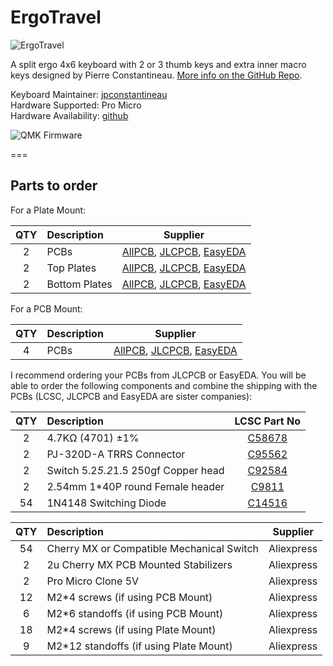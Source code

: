 ErgoTravel
====

![ErgoTravel](https://i.imgur.com/H9t6Q7b.png)


A split ergo 4x6 keyboard with 2 or 3 thumb keys and extra inner macro keys designed by Pierre Constantineau. [More info on the GitHub Repo](https://github.com/jpconstantineau/ErgoTravel).

Keyboard Maintainer: [jpconstantineau](https://github.com/jpconstantineau)  
Hardware Supported: Pro Micro  
Hardware Availability: [github](https://github.com/jpconstantineau/ErgoTravel)

![QMK Firmware](http://qmk.fm/assets/images/badge-community-light.svg)

=== 
## Parts to order

For a Plate Mount:

| QTY |  Description                            |  Supplier |
| :---: | :--- | :---: |
| 2  |  PCBs		|							     [AllPCB](https://www.allpcb.com/online_quote.html?hidLength=&hidWidth=&num=&txtSelNum=&Layersquote=2&Thicknessquote=1.6), [JLCPCB](https://jlcpcb.com/quote), [EasyEDA](https://easyeda.com/order)  |
| 2  |  Top Plates   |							     [AllPCB](https://www.allpcb.com/online_quote.html?hidLength=&hidWidth=&num=&txtSelNum=&Layersquote=2&Thicknessquote=1.6), [JLCPCB](https://jlcpcb.com/quote), [EasyEDA](https://easyeda.com/order)  |
| 2  |  Bottom Plates   |							     [AllPCB](https://www.allpcb.com/online_quote.html?hidLength=&hidWidth=&num=&txtSelNum=&Layersquote=2&Thicknessquote=1.6), [JLCPCB](https://jlcpcb.com/quote), [EasyEDA](https://easyeda.com/order)  |

For a PCB Mount:

| QTY |  Description                            |  Supplier |
| :---: | :--- | :---: |
| 4  |  PCBs		|							     [AllPCB](https://www.allpcb.com/online_quote.html?hidLength=&hidWidth=&num=&txtSelNum=&Layersquote=2&Thicknessquote=1.6), [JLCPCB](https://jlcpcb.com/quote), [EasyEDA](https://easyeda.com/order)  |

 
I recommend ordering your PCBs from JLCPCB or EasyEDA.  You will be able to order the following components and combine the shipping with the PCBs (LCSC, JLCPCB and EasyEDA are sister companies):


| QTY |  Description                            |  LCSC Part No |
| :---: | :--- | :---: |
| 2  |  4.7KΩ (4701) ±1%                         |   [C58678](https://lcsc.com/product-detail/Metal-Film-Resistor-TH_4-7KR-4701-1_C58678.html) |
| 2  |  PJ-320D-A TRRS Connector                 |  [C95562](https://lcsc.com/product-detail/Audio-Connectors_PJ-320D-A_C95562.html) |
| 2  |  Switch 5.2*5.2*1.5 250gf Copper head     |  [C92584](https://lcsc.com/product-detail/Tactile-Switches_Switch-5-2-5-2-1-5-250gf-Copper-head_C92584.html) |
| 2  |  2.54mm 1*40P round Female header         |  [C9811](https://lcsc.com/product-detail/Female-Header_2-54mm-1-40P-round-Female-header_C9811.html) |
| 54 |  1N4148 Switching Diode                   |  [C14516](https://lcsc.com/product-detail/Switching-Diode_1N4148_C14516.html) |




| QTY |  Description                            |  Supplier |
| :---: | :--- | :---: |
| 54 |  Cherry MX or Compatible Mechanical Switch  | Aliexpress |
| 2  |  2u Cherry MX PCB Mounted Stabilizers	|	  Aliexpress |
| 2  |  Pro Micro Clone 5V                       |   Aliexpress |
| 12 |  M2*4 screws (if using PCB Mount)          |  Aliexpress |
| 6  |  M2*6 standoffs (if using PCB Mount)       |  Aliexpress |
| 18 |  M2*4 screws (if using Plate Mount)        |  Aliexpress |
| 9  |  M2*12 standoffs  (if using Plate Mount)   |  Aliexpress |
